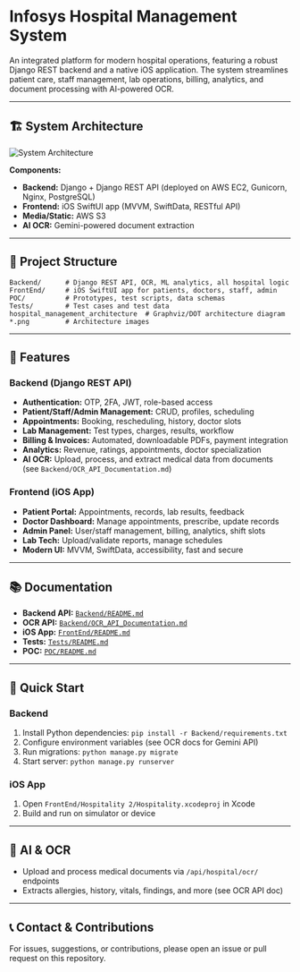 # Infosys Hospital Management System

An integrated platform for modern hospital operations, featuring a robust Django REST backend and a native iOS application. The system streamlines patient care, staff management, lab operations, billing, analytics, and document processing with AI-powered OCR.

---

## 🏗️ System Architecture

![System Architecture](hospital_management_system_architecture.png)

**Components:**

- **Backend:** Django + Django REST API (deployed on AWS EC2, Gunicorn, Nginx, PostgreSQL)
- **Frontend:** iOS SwiftUI app (MVVM, SwiftData, RESTful API)
- **Media/Static:** AWS S3
- **AI OCR:** Gemini-powered document extraction

---

## 📁 Project Structure

```
Backend/      # Django REST API, OCR, ML analytics, all hospital logic
FrontEnd/     # iOS SwiftUI app for patients, doctors, staff, admin
POC/          # Prototypes, test scripts, data schemas
Tests/        # Test cases and test data
hospital_management_architecture  # Graphviz/DOT architecture diagram
*.png         # Architecture images
```

---

## 🚀 Features

### Backend (Django REST API)

- **Authentication:** OTP, 2FA, JWT, role-based access
- **Patient/Staff/Admin Management:** CRUD, profiles, scheduling
- **Appointments:** Booking, rescheduling, history, doctor slots
- **Lab Management:** Test types, charges, results, workflow
- **Billing & Invoices:** Automated, downloadable PDFs, payment integration
- **Analytics:** Revenue, ratings, appointments, doctor specialization
- **AI OCR:** Upload, process, and extract medical data from documents (see `Backend/OCR_API_Documentation.md`)

### Frontend (iOS App)

- **Patient Portal:** Appointments, records, lab results, feedback
- **Doctor Dashboard:** Manage appointments, prescribe, update records
- **Admin Panel:** User/staff management, billing, analytics, shift slots
- **Lab Tech:** Upload/validate reports, manage schedules
- **Modern UI:** MVVM, SwiftData, accessibility, fast and secure

---

## 📚 Documentation

- **Backend API:** [`Backend/README.md`](Backend/README.md)
- **OCR API:** [`Backend/OCR_API_Documentation.md`](Backend/OCR_API_Documentation.md)
- **iOS App:** [`FrontEnd/README.md`](FrontEnd/README.md)
- **Tests:** [`Tests/README.md`](Tests/README.md)
- **POC:** [`POC/README.md`](POC/README.md)

---

## 🏁 Quick Start

### Backend

1. Install Python dependencies: `pip install -r Backend/requirements.txt`
2. Configure environment variables (see OCR docs for Gemini API)
3. Run migrations: `python manage.py migrate`
4. Start server: `python manage.py runserver`

### iOS App

1. Open `FrontEnd/Hospitality 2/Hospitality.xcodeproj` in Xcode
2. Build and run on simulator or device

---

## 🤖 AI & OCR

- Upload and process medical documents via `/api/hospital/ocr/` endpoints
- Extracts allergies, history, vitals, findings, and more (see OCR API doc)

---

## 📞 Contact & Contributions

For issues, suggestions, or contributions, please open an issue or pull request on this repository.
